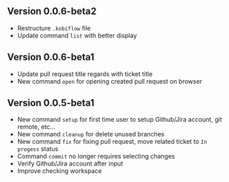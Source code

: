 ## Version 0.0.6-beta2

- Restructure `.kobiflow` file
- Update command `list` with better display

## Version 0.0.6-beta1

- Update pull request title regards with ticket title
- New command `open` for opening created pull request on browser

## Version 0.0.5-beta1

- New command `setup` for first time user to setup Github/Jira account, git remote, etc...
- New command `cleanup` for delete unused branches
- New command `fix` for fixing pull request, move related ticket to `In progess` status
- Command `commit` no longer requires selecting changes
- Verify Github/Jira account after input
- Improve checking workspace
